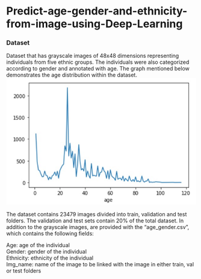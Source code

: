 # Predict-age-gender-and-ethnicity-from-image-using-Deep-Learning


### Dataset
Dataset that has grayscale images of 48x48 dimensions representing individuals from five ethnic groups. The individuals were also categorized according to gender and annotated with age. The graph mentioned below demonstrates the age distribution within the dataset.
                            ![graph](graph.jpg)

The dataset contains 23479 images divided into train, validation and test folders. The validation and test sets contain 20% of the total dataset. In addition to the grayscale images, are provided with the “age_gender.csv”, which contains the following fields:

Age: age of the individual <br/>
Gender: gender of the individual <br/>
Ethnicity: ethnicity of the individual <br/> 
Img_name: name of the image to be linked with the image in either train, val or test folders <br/>
